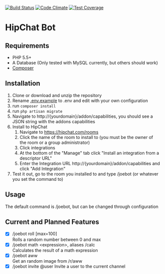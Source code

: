 [![Build Status](https://travis-ci.org/jwensley2/HipChat-Bot.svg?branch=master)](https://travis-ci.org/jwensley2/HipChat-Bot)
[![Code Climate](https://codeclimate.com/github/jwensley2/HipChat-Bot/badges/gpa.svg)](https://codeclimate.com/github/jwensley2/HipChat-Bot)
[![Test Coverage](https://codeclimate.com/github/jwensley2/HipChat-Bot/badges/coverage.svg)](https://codeclimate.com/github/jwensley2/HipChat-Bot/coverage)

# HipChat Bot

## Requirements
- PHP 5.5+
- A Database (Only tested with MySQL currently, but others should work)
- [Composer](https://getcomposer.org/)

## Installation
1. Clone or download and unzip the repository  
2. Rename [.env.example](.env.example) to .env and edit with your own configuration
3. run `composer install`
4. run `php artisan migrate`
5. Navigate to http://{yourdomain}/addon/capabilities, you should see a JSON string with the addons capabilities
6. Install to HipChat
    1. Navigate to https://hipchat.com/rooms
    2. Click the name of the room to install to (you must be the owner of the room or a group administrator)
    3. Click integrations
    4. At the bottom of the "Manage" tab click "Install an integration from a descriptor URL"
    5. Enter the Integration URL http://{yourdomain}/addon/capabilities and click "Add Integration"
7. Test it out, go to the room you installed to and type /joebot (or whatever you set the command to)

## Usage
The default command is /joebot, but can be changed through configuration

## Current and Planned Features
- [x] /joebot roll [max=100]  
    Rolls a random number between 0 and max
- [x] /joebot math \<expression\>, aliases /calc  
    Calculates the result of a math expression
- [x] /joebot aww  
    Get an random image from /r/aww
- [x] /joebot invite @user
    Invite a user to the current channel
